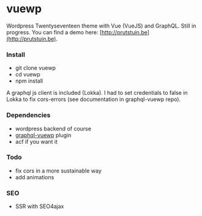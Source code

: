 # vuewp
Wordpress Twentyseventeen theme with Vue (VueJS) and GraphQL. Still in progress. You can find a demo here: [http://prutstuin.be](http://prutstuin.be).

### Install
+ git clone vuewp
+ cd vuewp
+ npm install

A graphql js client is included (Lokka). I had to set credentials to false in Lokka to fix cors-errors (see documentation in graphql-vuewp repo).

### Dependencies
+ wordpress backend of course
+ [graphql-vuewp](https://github.com/whuysmans/vuewp-graphql) plugin
+ acf if you want it

### Todo
+ fix cors in a more sustainable way
+ add animations

### SEO
+ SSR with SEO4ajax
